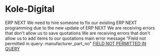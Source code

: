 # Kole-Digital
ERP NEXT
We need to hire someone to fix our existing ERP NEXT programming due to the new update of ERP NEXT
We are receiving errors that don't allow us to save quotations
We are receiving errors that don't allow us to add items to our quotations
main error message "Field not permitted in query: manufacturer_part_no" [FIELD NOT PERMITTED IN QUERY](https://user-images.githubusercontent.com/103780723/163629271-86d70aa8-cefd-4cdd-87fe-b811ae428e40.png)
